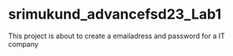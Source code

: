 # srimukund_advancefsd23_Lab1
This project is about to create a emailadress and password for a IT company
